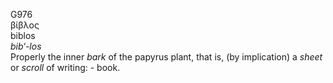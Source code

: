 <body>
  <p>G976<br>  βίβλος  <br> biblos  <br><i>bib‘-los </i><br>Properly the inner <i>bark</i> of the papyrus plant, that is, (by implication) a <i>sheet</i> or <i>scroll</i> of writing: - book.<br></p>
 </body>